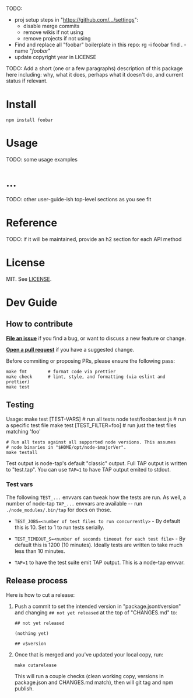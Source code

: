 TODO:
- proj setup steps in "https://github.com/.../settings":
    - disable merge commits
    - remove wikis if not using
    - remove projects if not using
- Find and replace all "foobar" boilerplate in this repo:
        rg -i foobar
        find . -name "*foobar*"
- update copyright year in LICENSE


TODO: Add a short (one or a few paragraphs) description of this package here
including: why, what it does, perhaps what it doesn't do, and current status if
relevant.


# Install

    npm install foobar


# Usage

TODO: some usage examples


# ...

TODO: other user-guide-ish top-level sections as you see fit


# Reference

TODO: if it will be maintained, provide an h2 section for each API method


# License

MIT. See [LICENSE](./LICENSE).


# Dev Guide

## How to contribute

**[File an issue](https://github.com/trentm/node-foobar/issues/new)** if you
find a bug, or want to discuss a new feature or change.

**[Open a pull request](https://github.com/trentm/node-foobar/pulls)** if you
have a suggested change.

Before commiting or proposing PRs, please ensure the following pass:

    make fmt        # format code via prettier
    make check      # lint, style, and formatting (via eslint and prettier)
    make test


## Testing

Usage:
    make test [TEST-VARS]           # run all tests
    node test/foobar.test.js        # run a specific test file
    make test [TEST_FILTER=foo]     # run just the test files matching 'foo'

    # Run all tests against all supported node versions. This assumes
    # node binaries in "$HOME/opt/node-$majorVer".
    make testall

Test output is node-tap's default "classic" output. Full TAP output is written
to "test.tap". You can use `TAP=1` to have TAP output emited to stdout.

### Test vars

The following `TEST_...` envvars can tweak how the tests are run. As well, a
number of node-tap `TAP_...` envvars are available -- run
`./node_modules/.bin/tap` for docs on those.

- `TEST_JOBS=<number of test files to run concurrently>` - By default this is
  10. Set to 1 to run tests serially.

- `TEST_TIMEOUT_S=<number of seconds timeout for each test file>` - By default
  this is 1200 (10 minutes). Ideally tests are written to take much less than
  10 minutes.

- `TAP=1` to have the test suite emit TAP output. This is a node-tap envvar.


## Release process

Here is how to cut a release:

1. Push a commit to set the intended version in "package.json#version" and
   changing `## not yet released` at the top of "CHANGES.md" to:

    ```
    ## not yet released

    (nothing yet)

    ## v$version
    ```

2. Once that is merged and you've updated your local copy, run:

    ```
    make cutarelease
    ```

   This will run a couple checks (clean working copy, versions in package.json
   and CHANGES.md match), then will git tag and npm publish.
